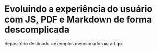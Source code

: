 # Evoluindo a experiência do usuário com JS, PDF e Markdown de forma descomplicada

Repositório destinado a exemplos mencionados no artigo.
